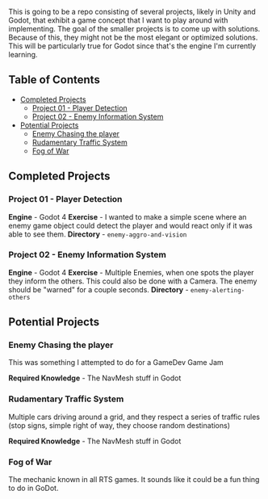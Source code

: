 
This is going to be a repo consisting of several projects, likely in Unity and Godot, that exhibit a game concept that I want to play around with implementing. The goal of the smaller projects is to come up with solutions. Because of this, they might not be the most elegant or optimized solutions. This will be particularly true for Godot since that's the engine I'm currently learning.

<!-- omit in toc -->
## Table of Contents
- [Completed Projects](#completed-projects)
  - [Project 01 - Player Detection](#project-01---player-detection)
  - [Project 02 - Enemy Information System](#project-02---enemy-information-system)
- [Potential Projects](#potential-projects)
  - [Enemy Chasing the player](#enemy-chasing-the-player)
  - [Rudamentary Traffic System](#rudamentary-traffic-system)
  - [Fog of War](#fog-of-war)

## Completed Projects
### Project 01 - Player Detection
**Engine** - Godot 4
**Exercise** - I wanted to make a simple scene where an enemy game object could detect the player and would react only if it was able to see them.
**Directory** - `enemy-aggro-and-vision`

### Project 02 - Enemy Information System
**Engine** - Godot 4
**Exercise** - Multiple Enemies, when one spots the player they inform the others. This could also be done with a Camera. The enemy should be "warned" for a couple seconds.
**Directory** - `enemy-alerting-others`

## Potential Projects
### Enemy Chasing the player
This was something I attempted to do for a GameDev Game Jam

**Required Knowledge** - The NavMesh stuff in Godot

### Rudamentary Traffic System
Multiple cars driving around a grid, and they respect a series of traffic rules (stop signs, simple right of way, they choose random destinations)

**Required Knowledge** - The NavMesh stuff in Godot

### Fog of War
The mechanic known in all RTS games. It sounds like it could be a fun thing to do in GoDot.
